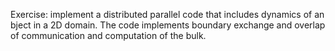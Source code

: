 Exercise: implement a distributed parallel code that includes dynamics of an bject in a 2D domain. The code implements boundary exchange and overlap of communication and computation of the bulk.
